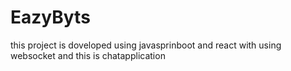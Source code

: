 # EazyByts
this project is doveloped using javasprinboot and react with using websocket and this is  chatapplication 
